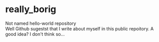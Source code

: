 # really_borig
Not named hello-world repository <br/>
Well Github sugestst that I write about myself in this public repoitory. A good idea? I don't think so... 
